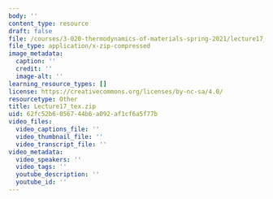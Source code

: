 ```yaml
---
body: ''
content_type: resource
draft: false
file: /courses/3-020-thermodynamics-of-materials-spring-2021/lecture17_tex.zip
file_type: application/x-zip-compressed
image_metadata:
  caption: ''
  credit: ''
  image-alt: ''
learning_resource_types: []
license: https://creativecommons.org/licenses/by-nc-sa/4.0/
resourcetype: Other
title: Lecture17_tex.zip
uid: 62fc52b6-0567-44b6-a092-af1cf6a5f77b
video_files:
  video_captions_file: ''
  video_thumbnail_file: ''
  video_transcript_file: ''
video_metadata:
  video_speakers: ''
  video_tags: ''
  youtube_description: ''
  youtube_id: ''
---
```

